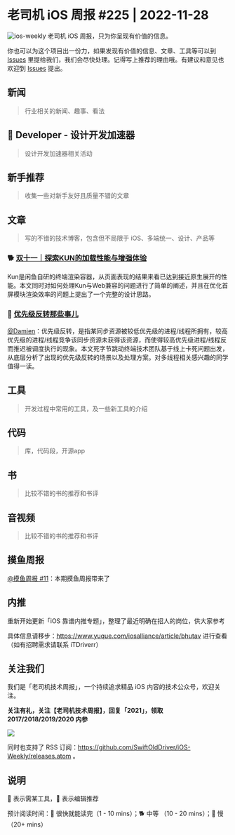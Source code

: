 # 老司机 iOS 周报 #225 | 2022-11-28

![ios-weekly](https://github.com/SwiftOldDriver/iOS-Weekly/blob/master/assets/ios-weekly.png?raw=true)
老司机 iOS 周报，只为你呈现有价值的信息。

你也可以为这个项目出一份力，如果发现有价值的信息、文章、工具等可以到 [Issues](https://github.com/SwiftOldDriver/iOS-Weekly/issues) 里提给我们，我们会尽快处理。记得写上推荐的理由哦。有建议和意见也欢迎到 [Issues](https://github.com/SwiftOldDriver/iOS-Weekly/issues) 提出。

## 新闻

> 行业相关的新闻、趣事、看法

##  Developer - 设计开发加速器

> 设计开发加速器相关活动

## 新手推荐

> 收集一些对新手友好且质量不错的文章

## 文章

> 写的不错的技术博客，包含但不局限于 iOS、多端统一、设计、产品等

### 🐕 [双十一｜探索KUN的加载性能与增强体验](https://mp.weixin.qq.com/s/NWRCembLGrqPzelf7Evw-A)

Kun是闲鱼自研的终端渲染容器，从页面表现的结果来看已达到接近原生展开的性能。本文同时对如何处理Kun与Web兼容的问题进行了简单的阐述，并且在优化首屏模块渲染效率的问题上提出了一个完整的设计思路。


### 🐎 [优先级反转那些事儿](https://mp.weixin.qq.com/s/kp6cdDrdQ4rhfdXH-_Q8IA)

[@Damien](https://github.com/ZengyiMa)：优先级反转，是指某同步资源被较低优先级的进程/线程所拥有，较高优先级的进程/线程竞争该同步资源未获得该资源，而使得较高优先级进程/线程反而推迟被调度执行的现象。本文死字节跳动终端技术团队基于线上卡死问题出发，从底层分析了出现的优先级反转的场景以及处理方案。对多线程相关感兴趣的同学值得一读。

## 工具

> 开发过程中常用的工具，及一些新工具的介绍

## 代码

> 库，代码段，开源app

## 书

> 比较不错的书的推荐和书评

## 音视频

> 比较不错的书的推荐和书评

## 摸鱼周报

[@摸鱼周报 #11](https://mp.weixin.qq.com/s/hE9wYlLX8F1sKjIF5eIPVQ)：本期摸鱼周报带来了

## 内推

重新开始更新「iOS 靠谱内推专题」，整理了最近明确在招人的岗位，供大家参考

具体信息请移步：https://www.yuque.com/iosalliance/article/bhutav 进行查看（如有招聘需求请联系 iTDriverr）

## 关注我们

我们是「老司机技术周报」，一个持续追求精品 iOS 内容的技术公众号，欢迎关注。

**关注有礼，关注【老司机技术周报】，回复「2021」，领取 2017/2018/2019/2020 内参**

![](https://github.com/SwiftOldDriver/iOS-Weekly/blob/master/assets/qrcode_for_wechat.jpg?raw=true)

同时也支持了 RSS 订阅：https://github.com/SwiftOldDriver/iOS-Weekly/releases.atom 。

## 说明

🚧 表示需某工具，🌟 表示编辑推荐

预计阅读时间：🐎 很快就能读完（1 - 10 mins）；🐕 中等 （10 - 20 mins）；🐢 慢（20+ mins）
